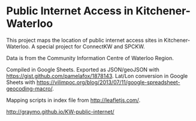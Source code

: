 # Public Internet Access in Kitchener-Waterloo

This project maps the location of public internet access sites in Kitchener-Waterloo.
A special project for ConnectKW and SPCKW.

Data is from the Community Information Centre of Waterloo Region.

Compiled in Google Sheets.
Exported as JSON/geoJSON with https://gist.github.com/pamelafox/1878143.
Lat/Lon conversion in Google Sheets with https://vilimpoc.org/blog/2013/07/11/google-spreadsheet-geocoding-macro/.

Mapping scripts in index file from http://leafletjs.com/.

http://graymo.github.io/KW-public-internet/
